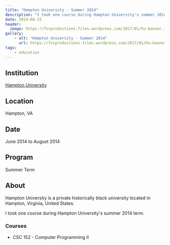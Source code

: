 ```yaml
---
title: "Hampton University - Summer 2014"
description: "I took one course during Hampton University's summer 2014 term."
date: 2014-08-15
header:
  image: https://fvcproductions.files.wordpress.com/2017/01/hu-banner.jpg
gallery:
    - alt: "Hampton University - Summer 2014"
      url: https://fvcproductions.files.wordpress.com/2017/01/hu-banner.jpg
tags:
    - education
---
```


## Institution

<a title="Hampton University" href="https://hamptonu.edu" target="_blank" rel="noopener">Hampton University</a>

## Location

Hampton, VA

## Date

June 2014 to August 2014

## Program

Summer Term

## About

Hampton University is a private historically black university located in Hampton, Virginia, United States.

I took one course during Hampton University's summer 2014 term.

### Courses

* CSC 152 - Computer Programming II

